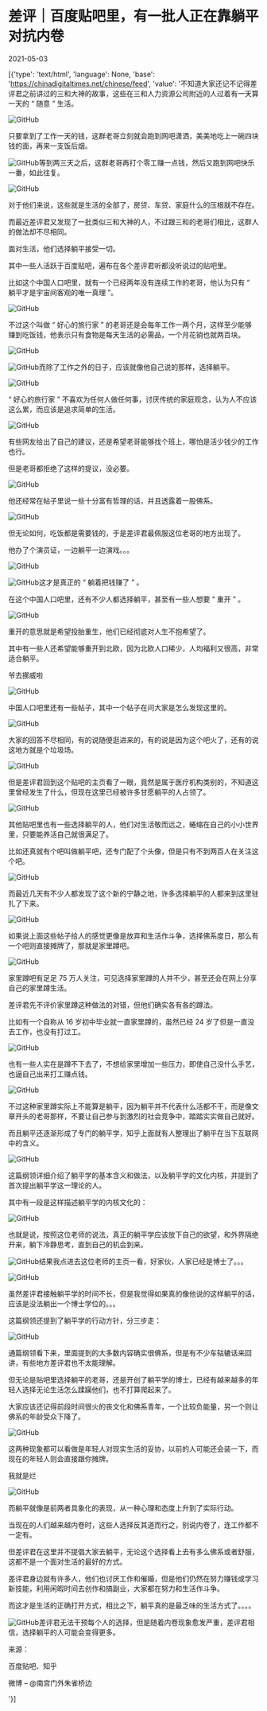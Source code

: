 # 差评｜百度贴吧里，有一批人正在靠躺平对抗内卷

2021-05-03

[{'type': 'text/html', 'language': None, 'base': 'https://chinadigitaltimes.net/chinese/feed', 'value': '不知道大家还记不记得差评君之前讲过的三和大神的故事，这些在三和人力资源公司附近的人过着有一天算一天的 “ 随意 ” 生活。

![GitHub](https://chinadigitaltimes.net/chinese/files/2021/05/post-665578-608fdc3a9f96b.)

只要拿到了工作一天的钱，这群老哥立刻就会跑到网吧潇洒，美美地吃上一碗四块钱的面，再来一支饭后烟。

![GitHub](https://chinadigitaltimes.net/chinese/files/2021/05/post-665578-608fdc3c32053.png)等到两三天之后，这群老哥再打个零工赚一点钱，然后又跑到网吧快乐一番，如此往复。

![GitHub](https://chinadigitaltimes.net/chinese/files/2021/05/post-665578-608fdc3e5c240.)

对于他们来说，这些就是生活的全部了，房贷、车贷、家庭什么的压根就不存在。

而最近差评君又发现了一批类似三和大神的人，不过跟三和的老哥们相比，这群人的做法却不尽相同。

面对生活，他们选择躺平接受一切。

其中一些人活跃于百度贴吧，遍布在各个差评君听都没听说过的贴吧里。

比如这个中国人口吧里，就有一个已经两年没有连续工作的老哥，他认为只有 “ 躺平才是宇宙间客观的唯一真理 ”。

![GitHub](https://chinadigitaltimes.net/chinese/files/2021/05/post-665578-608fdc4039d11.)

不过这个叫做 “ 好心的旅行家 ” 的老哥还是会每年工作一两个月，这样至少能够赚到吃饭钱，他表示只有食物是每天生活的必需品，一个月花销也就两百块。

![GitHub](https://chinadigitaltimes.net/chinese/files/2021/05/post-665578-608fdc42b61b7.)

![GitHub](https://chinadigitaltimes.net/chinese/files/2021/05/post-665578-608fdc444913f.png)而除了工作之外的日子，应该就像他自己说的那样，选择躺平。

![GitHub](https://chinadigitaltimes.net/chinese/files/2021/05/post-665578-608fdc46747b2.)

“ 好心的旅行家 ” 不喜欢为任何人做任何事，讨厌传统的家庭观念，认为人不应该这么累，而应该是追求简单的生活。

![GitHub](https://chinadigitaltimes.net/chinese/files/2021/05/post-665578-608fdbcd7dce7.)

有些网友给出了自己的建议，还是希望老哥能够找个班上，哪怕是活少钱少的工作也行。

但是老哥都拒绝了这样的提议，没必要。

![GitHub](https://chinadigitaltimes.net/chinese/files/2021/05/post-665578-608fdbcf10ea2.)

他还经常在帖子里说一些十分富有哲理的话，并且透露着一股佛系。

![GitHub](https://chinadigitaltimes.net/chinese/files/2021/05/post-665578-608fdbd167abe.)

但无论如何，吃饭都是需要钱的，于是差评君最佩服这位老哥的地方出现了。

他办了个演员证，一边躺平一边演戏。。。

![GitHub](https://chinadigitaltimes.net/chinese/files/2021/05/post-665578-608fdbd4270a1.)

![GitHub](https://chinadigitaltimes.net/chinese/files/2021/05/post-665578-608fdbd5ade87.png)这才是真正的 “ 躺着把钱赚了 ” 。

在这个中国人口吧里，还有不少人都选择躺平，甚至有一些人想要 “ 重开 ” 。

![GitHub](https://chinadigitaltimes.net/chinese/files/2021/05/post-665578-608fdbd78c212.png)

重开的意思就是希望投胎重生，他们已经彻底对人生不抱希望了。

其中有一些人还希望能够重开到北欧，因为北欧人口稀少，人均福利又很高，非常适合躺平。

爷去挪威啦

![GitHub](https://chinadigitaltimes.net/chinese/files/2021/05/post-665578-608fdbd969488.)

中国人口吧里还有一些帖子，其中一个帖子在问大家是怎么发现这里的。

![GitHub](https://chinadigitaltimes.net/chinese/files/2021/05/post-665578-608fdbdaee12c.)

大家的回答不尽相同，有的说随便逛进来的，有的说是因为这个吧火了，还有的说这地方就是个垃圾场。

![GitHub](https://chinadigitaltimes.net/chinese/files/2021/05/post-665578-608fdbdc7f992.)

但是差评君回到这个贴吧的主页看了一眼，竟然是属于医疗机构类别的，不知道这里曾经发生了什么，但现在这里已经被许多甘愿躺平的人占领了。

![GitHub](https://chinadigitaltimes.net/chinese/files/2021/05/post-665578-608fdbde5b1cf.png)

其他贴吧里也有一些选择躺平的人，他们对生活敬而远之，蜷缩在自己的小小世界里，只要能养活自己就很满足了。

比如还真就有个吧叫做躺平吧，还专门配了个头像，但是只有不到两百人在关注这个吧。

![GitHub](https://chinadigitaltimes.net/chinese/files/2021/05/post-665578-608fdbe03ffac.png)

而最近几天有不少人都发现了这个新的宁静之地，许多选择躺平的人都来到这里驻扎了下来。

![GitHub](https://chinadigitaltimes.net/chinese/files/2021/05/post-665578-608fdbe220590.png)

如果说上面这些帖子给人的感觉更像是放弃和生活作斗争，选择佛系度日，那么有一个吧则直接摊牌了，那就是家里蹲吧。

![GitHub](https://chinadigitaltimes.net/chinese/files/2021/05/post-665578-608fdbe44a20e.png)

家里蹲吧有足足 75 万人关注，可见选择家里蹲的人并不少，甚至还会在网上分享自己的家里蹲生活。

差评君先不评价家里蹲这种做法的对错，但他们确实各有各的蹲法。

比如有一个自称从 16 岁初中毕业就一直家里蹲的，虽然已经 24 岁了但是一直没去工作，也没有打过工。

![GitHub](https://chinadigitaltimes.net/chinese/files/2021/05/post-665578-608fdbe6be3a5.png)

也有一些人实在是蹲不下去了，不想给家里增加一些压力，即使自己没什么手艺，也逼自己出来打工赚点钱。

![GitHub](https://chinadigitaltimes.net/chinese/files/2021/05/post-665578-608fdbe89860f.png)

不过这种家里蹲实际上不能算是躺平，因为躺平并不代表什么活都不干，而是像文章开头的老哥那样，不要让自己参与到激烈的社会竞争中，踏踏实实做自己就好。

而且躺平还逐渐形成了专门的躺平学，知乎上面就有人整理出了躺平在当下互联网中的含义。

![GitHub](https://chinadigitaltimes.net/chinese/files/2021/05/post-665578-608fdbea303aa.png)

这篇纲领详细介绍了躺平学的基本含义和做法，以及躺平学的文化内核，并提到了首次提出躺平学这一理论的人。

其中有一段是这样描述躺平学的内核文化的：

![GitHub](https://chinadigitaltimes.net/chinese/files/2021/05/post-665578-608fdbebb5b03.png)

也就是说，按照这位老师的说法，真正的躺平学应该放下自己的欲望，和外界隔绝开来，躺下冷静思考，直到自己的机会到来。

![GitHub](https://chinadigitaltimes.net/chinese/files/2021/05/post-665578-608fdbed475e4.png)结果我点进去这位老师的主页一看，好家伙，人家已经是博士了。。。

![GitHub](https://chinadigitaltimes.net/chinese/files/2021/05/post-665578-608fdbeecc318.png)

虽然差评君接触躺平学的时间不长，但是我觉得如果真的像他说的这样躺平的话，应该是没法躺出一个博士学位的。。。

这篇纲领还提到了躺平学的行动方针，分三步走：

![GitHub](https://chinadigitaltimes.net/chinese/files/2021/05/post-665578-608fdbf05cd1d.png)

通篇纲领看下来，里面提到的大多数内容确实很佛系，但是有不少车轱辘话来回讲，有些地方差评君也不太能理解。

但无论是贴吧里选择躺平的老哥，还是开创了躺平学的博士，已经有越来越多的年轻人选择无论生活怎么蹂躏他们，也不打算爬起来了。

大家应该还记得前段时间很火的丧文化和佛系青年，一个比较负能量，另一个则让佛系的年龄受众下降了。

![GitHub](https://chinadigitaltimes.net/chinese/files/2021/05/post-665578-608fdbf1e1d00.)

这两种现象都可以看做是年轻人对现实生活的妥协，以前的人可能还会装一下，而现在的年轻人则会直接跟你摊牌。

我就是烂

![GitHub](https://chinadigitaltimes.net/chinese/files/2021/05/post-665578-608fdbf3bcde0.)

而躺平就像是前两者具象化的表现，从一种心理和态度上升到了实际行动。

当现在的人们越来越内卷时，这些人选择反其道而行之，别说内卷了，连工作都不一定有。

但差评君在这里并不提倡大家去躺平，无论这个选择看上去有多么佛系或者舒服，这都不是一个面对生活的最好的方式。

差评君身边就有许多人，他们也讨厌工作和催婚，但是他们仍然在努力赚钱或学习新技能，利用闲暇时间去创作和搞副业，大家都在努力和生活作斗争。

而这才是生活的正确打开方式，相比之下，躺平真的是最乏味的生活方式了。。。。

![GitHub](https://chinadigitaltimes.net/chinese/files/2021/05/post-665578-608fdbf5535fc.png)差评君无法干预每个人的选择，但是随着内卷现象愈发严重，差评君相信，选择躺平的人可能会变得更多。

来源：



百度贴吧、知乎

微博 &#8211; @南宫门外朱雀桥边

'}]